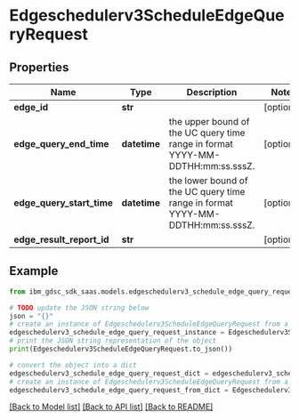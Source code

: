 # Edgeschedulerv3ScheduleEdgeQueryRequest


## Properties

Name | Type | Description | Notes
------------ | ------------- | ------------- | -------------
**edge_id** | **str** |  | [optional] 
**edge_query_end_time** | **datetime** | the upper bound of the UC query time range in format YYYY-MM-DDTHH:mm:ss.sssZ. | [optional] 
**edge_query_start_time** | **datetime** | the lower bound of the UC query time range in format YYYY-MM-DDTHH:mm:ss.sssZ. | [optional] 
**edge_result_report_id** | **str** |  | [optional] 

## Example

```python
from ibm_gdsc_sdk_saas.models.edgeschedulerv3_schedule_edge_query_request import Edgeschedulerv3ScheduleEdgeQueryRequest

# TODO update the JSON string below
json = "{}"
# create an instance of Edgeschedulerv3ScheduleEdgeQueryRequest from a JSON string
edgeschedulerv3_schedule_edge_query_request_instance = Edgeschedulerv3ScheduleEdgeQueryRequest.from_json(json)
# print the JSON string representation of the object
print(Edgeschedulerv3ScheduleEdgeQueryRequest.to_json())

# convert the object into a dict
edgeschedulerv3_schedule_edge_query_request_dict = edgeschedulerv3_schedule_edge_query_request_instance.to_dict()
# create an instance of Edgeschedulerv3ScheduleEdgeQueryRequest from a dict
edgeschedulerv3_schedule_edge_query_request_from_dict = Edgeschedulerv3ScheduleEdgeQueryRequest.from_dict(edgeschedulerv3_schedule_edge_query_request_dict)
```
[[Back to Model list]](../README.md#documentation-for-models) [[Back to API list]](../README.md#documentation-for-api-endpoints) [[Back to README]](../README.md)



